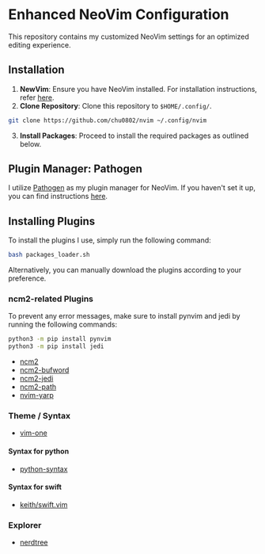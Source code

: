 # Enhanced NeoVim Configuration
This repository contains my customized NeoVim settings for an optimized editing experience.

## Installation

1. **NewVim**: Ensure you have NeoVim installed. For installation instructions, refer [here](https://github.com/neovim/neovim/releases).
2. **Clone Repository**: Clone this repository to `$HOME/.config/`.
```bash
git clone https://github.com/chu0802/nvim ~/.config/nvim
```
3. **Install Packages**: Proceed to install the required packages as outlined below.

## Plugin Manager: Pathogen

I utilize [Pathogen](https://github.com/tpope/vim-pathogen) as my plugin manager for NeoVim. If you haven't set it up, you can find instructions [here](https://github.com/tpope/vim-pathogen).

## Installing Plugins

To install the plugins I use, simply run the following command:

```bash
bash packages_loader.sh
```

Alternatively, you can manually download the plugins according to your preference.

### ncm2-related Plugins

To prevent any error messages, make sure to install pynvim and jedi by running the following commands:

```bash
python3 -m pip install pynvim
python3 -m pip install jedi
```

* [ncm2](https://github.com/ncm2/ncm2)
* [ncm2-bufword](https://github.com/ncm2/ncm2-bufword)
* [ncm2-jedi](https://github.com/ncm2/ncm2-jedi)
* [ncm2-path](https://github.com/ncm2/ncm2-path)
* [nvim-yarp](https://github.com/roxma/nvim-yarp)

### Theme / Syntax
* [vim-one](https://github.com/rakr/vim-one)

#### Syntax for python
* [python-syntax](https://github.com/vim-python/python-syntax)

#### Syntax for swift
* [keith/swift.vim](https://github.com/keith/swift.vim)
### Explorer
* [nerdtree](https://github.com/preservim/nerdtree)
